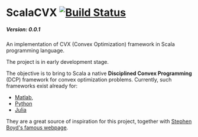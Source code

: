 # ScalaCVX [![Build Status](https://travis-ci.org/lorenzolucido/ScalaCVX.svg?branch=lorenzo-dev)](https://travis-ci.org/lorenzolucido/ScalaCVX)

##### Version: 0.0.1
An implementation of CVX (Convex Optimization) framework in Scala programming language.

The project is in early development stage.

The objective is to bring to Scala a native **Disciplined Convex Programming** (DCP) framework for convex optimization problems.
Currently, such frameworks exist already for:

 - [Matlab](http://cvxr.com),
 - [Python](http://cvxpy.readthedocs.org/en/latest/index.html)
 - [Julia](http://convexjl.readthedocs.org/en/latest/)

They are a great source of inspiration for this project,
together with [Stephen Boyd's famous webpage](http://stanford.edu/~boyd/index.html).

